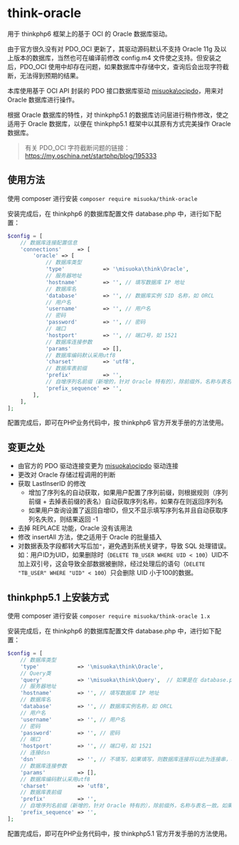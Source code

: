 # think-oracle
用于 thinkphp6 框架上的基于 OCI 的 Oracle 数据库驱动。

由于官方很久没有对 PDO_OCI 更新了，其驱动源码默认不支持 Oracle 11g 及以上版本的数据库，当然也可在编译前修改 config.m4 文件使之支持。但安装之后，PDO_OCI 使用中却存在问题，如果数据库中存储中文，查询后会出现字符截断，无法得到预期的结果。

本库使用基于 OCI API 封装的 PDO 接口数据库驱动 [misuoka\ocipdo](https://github.com/misuoka/ocipdo)，用来对 Oracle 数据库进行操作。

根据 Oracle 数据库的特性，对 thinkphp5.1 的数据库访问层进行稍作修改，使之适用于 Oracle 数据库，以便在 thinkphp5.1 框架中以其原有方式完美操作 Oracle 数据库。

> 有关 PDO_OCI 字符截断问题的链接：https://my.oschina.net/startphp/blog/195333

## 使用方法

使用 composer 进行安装 `composer require misuoka/think-oracle`

安装完成后，在 thinkphp6 的数据库配置文件 database.php 中，进行如下配置：

```php
$config = [
    // 数据库连接配置信息
    'connections'     => [
        'oracle' => [
            // 数据库类型
            'type'            => '\misuoka\think\Oracle',
            // 服务器地址
            'hostname'        => '', // 填写数据库 IP 地址
            // 数据库名
            'database'        => '', // 数据库实例 SID 名称，如 ORCL
            // 用户名
            'username'        => '', // 用户名
            // 密码
            'password'        => '', // 密码
            // 端口
            'hostport'        => '', // 端口号，如 1521
            // 数据库连接参数
            'params'          => [],
            // 数据库编码默认采用utf8
            'charset'         => 'utf8',
            // 数据库表前缀
            'prefix'          => '',
            // 自增序列名前缀（新增的，针对 Oracle 特有的），除前缀外，名称与表名一致。如果不是，请在新增数据时使用 sequence 方法设置序列
            'prefix_sequence' => '',
        ],
    ],
];
```

配置完成后，即可在PHP业务代码中，按 thinkphp6 官方开发手册的方法使用。

## 变更之处

- 由官方的 PDO 驱动连接变更为 [misuoka\ocipdo](https://github.com/misuoka/ocipdo) 驱动连接
- 更改对 Oracle 存储过程调用的判断
- 获取 LastInserID 的修改
    - 增加了序列名的自动获取，如果用户配置了序列前缀，则根据规则（序列前缀 + 去掉表前缀的表名）自动获取序列名称，如果存在则返回序列名
    - 如果用户查询设置了返回自增ID，但又不显示填写序列名并且自动获取序列名失败，则结果返回 -1 
- 去掉 REPLACE 功能，Oracle 没有该用法
- 修改 insertAll 方法，使之适用于 Oracle 的批量插入
- 对数据表及字段都转大写后加`"`，避免遇到系统关键字，导致 SQL 处理错误。如：用户ID为UID，如果删除时（`DELETE TB_USER WHERE UID < 100`）UID不加上双引号，这会导致全部数据被删除，经过处理后的语句（`DELETE "TB_USER" WHERE "UID" < 100`）只会删除 UID 小于100的数据。


## thinkphp5.1 上安装方式

使用 composer 进行安装 `composer require misuoka/think-oracle 1.x`

安装完成后，在 thinkphp6 的数据库配置文件 database.php 中，进行如下配置：

```php
$config = [
    // 数据库类型
    'type'            => '\misuoka\think\Oracle',
    // Query类
    'query'           => '\misuoka\think\Query',  // 如果是在 database.php 中配置，不需要填写此项，但如果是这种用法 Db::connect($config)，请填写此项
    // 服务器地址
    'hostname'        => '', // 填写数据库 IP 地址
    // 数据库名
    'database'        => '', // 数据库实例名称，如 ORCL
    // 用户名
    'username'        => '', // 用户名
    // 密码
    'password'        => '', // 密码
    // 端口
    'hostport'        => '', // 端口号，如 1521
    // 连接dsn
    'dsn'             => '', // 不填写，如果填写，则数据库连接将以此为连接串，将忽略除账号密码外的参数
    // 数据库连接参数
    'params'          => [],
    // 数据库编码默认采用utf8
    'charset'         => 'utf8',
    // 数据库表前缀
    'prefix'          => '',
    // 自增序列名前缀（新增的，针对 Oracle 特有的），除前缀外，名称与表名一致。如果不是，请在新增数据时使用 sequence 设置序列
    'prefix_sequence' => '',
];
```

配置完成后，即可在PHP业务代码中，按 thinkphp5.1 官方开发手册的方法使用。